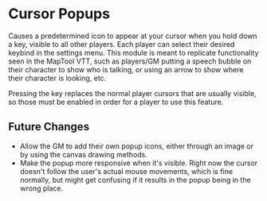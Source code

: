 # Cursor Popups

Causes a predetermined icon to appear at your cursor when you hold down a key, visible to all other players. Each player can select their desired keybind in the settings menu. This module is meant to replicate functionality seen in the MapTool VTT, such as players/GM putting a speech bubble on their character to show who is talking, or using an arrow to show where their character is looking, etc.

Pressing the key replaces the normal player cursors that are usually visible, so those must be enabled in order for a player to use this feature.

## Future Changes
* Allow the GM to add their own popup icons, either through an image or by using the canvas drawing methods.
* Make the popup more responsive when it's visible. Right now the cursor doesn't follow the user's actual mouse movements, which is fine normally, but might get confusing if it results in the popup being in the wrong place.